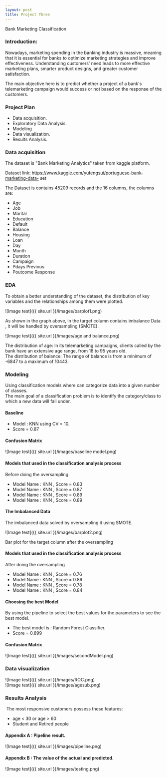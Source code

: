 ```yaml
---
layout: post
title: Project Three
---
```

Bank Marketing Classification

### Introduction:

Nowadays, marketing spending in the banking industry is massive, meaning that it is essential for banks to optimize marketing strategies and improve effectiveness. Understanding customers’ need leads to more effective marketing plans, smarter product designs, and greater customer satisfaction. <br>


The main objective here is to predict whether a project of a bank's telemarketing campaign would success or not based on the response of the customers.<br>


### Project Plan

* Data acquisition.
* Exploratory Data Analysis.
* Modeling
* Data visualization.
* Results Analysis.


### Data acquisition

The dataset is "Bank Marketing Analytics" taken from kaggle platform.<br>

Dataset link: https://www.kaggle.com/yufengsui/portuguese-bank-marketing-data- set<br>

The Dataset is contains 45209 records and the 16 columns, the columns are: <br>

* Age
* Job
* Marital
* Education
* Default
* Balance
* Housing
* Loan
* Day
* Month
* Duration
* Campaign
* Pdays Previous
* Poutcome Response

### EDA

To obtain a better understanding of the dataset, the distribution of key variables and the relationships among them were plotted.


![Image test]({{ site.url }}/images/barplot1.png) <br>

As shown in the graph above, in the target column contains imbalance Data , it will be handled by oversampling (SMOTE).

![Image test]({{ site.url }}/images/age and balance.png) <br>

The distribution of age: In its telemarketing campaigns, clients called by the bank have an extensive age range, from 18 to 95 years old.<br>
The distribution of balance: The range of balance is from a minimum of -6847 to a maximum of 10443.<br>

### Modeling

Using classification models where can categorize data into a given number of classes.<br>
The main goal of a classification problem is to identify the category/class to which a new data will fall under.

#### Baseline

* Model : KNN using CV = 10.
* Score = 0.87

#### Confusion Matrix

![Image test]({{ site.url }}/images/baseline model.png) <br>

#### Models that used in the classification analysis process

Before doing the oversampling <br>


* Model Name : KNN , Score = 0.83
* Model Name : KNN , Score = 0.87
* Model Name : KNN , Score = 0.89
* Model Name : KNN , Score = 0.89

#### The Imbalanced Data

The imbalanced data solved by oversampling it using SMOTE. <br>

![Image test]({{ site.url }}/images/barplot2.png) <br>

Bar plot for the target column after the oversampling

#### Models that used in the classification analysis process

After doing the oversampling <br>


* Model Name : KNN , Score = 0.76
* Model Name : KNN , Score = 0.86
* Model Name : KNN , Score = 0.78
* Model Name : KNN , Score = 0.84

#### Choosing the best Model

By using the pipeline to select the best values for the parameters to see the best model.

* The best model is : Random Forest Classifier.
* Score = 0.899

#### Confusion Matrix

![Image test]({{ site.url }}/images/secondModel.png) <br>


### Data visualization

![Image test]({{ site.url }}/images/ROC.png) <br>
![Image test]({{ site.url }}/images/agesub.png) <br>


### Results Analysis

 The most responsive customers possess these features:<br>

* age < 30 or age > 60
* Student and Retired people

#### Appendix A : Pipeline result.

![Image test]({{ site.url }}/images/pipeline.png) <br>


#### Appendix B : The value of the actual and predicted.

![Image test]({{ site.url }}/images/testing.png) <br>










